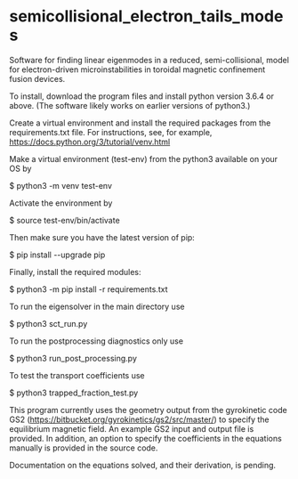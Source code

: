 # semicollisional_electron_tails_modes
Software for finding linear eigenmodes in a reduced, semi-collisional, model for electron-driven microinstabilities in toroidal magnetic confinement fusion devices.


To install, download the program files and install python version 3.6.4 or above. (The software likely works on earlier versions of python3.)

Create a virtual environment and install the required packages from the requirements.txt file. For instructions, see, for example, https://docs.python.org/3/tutorial/venv.html

Make a virtual environment (test-env) from the python3 available on your OS by 

$ python3 -m venv test-env

Activate the environment by 

$ source test-env/bin/activate

Then make sure you have the latest version of pip:

$ pip install --upgrade pip

Finally, install the required modules:

$ python3 -m pip install -r requirements.txt 



To run the eigensolver in the main directory use 

$ python3 sct_run.py

To run the postprocessing diagnostics only use

$ python3 run_post_processing.py

To test the transport coefficients use

$  python3 trapped_fraction_test.py

This program currently uses the geometry output from the gyrokinetic code GS2 (https://bitbucket.org/gyrokinetics/gs2/src/master/) to specify the equilibrium magnetic field.
An example GS2 input and output file is provided. In addition, an option to specify the coefficients in the equations manually is provided in the source code. 

Documentation on the equations solved, and their derivation, is pending.

